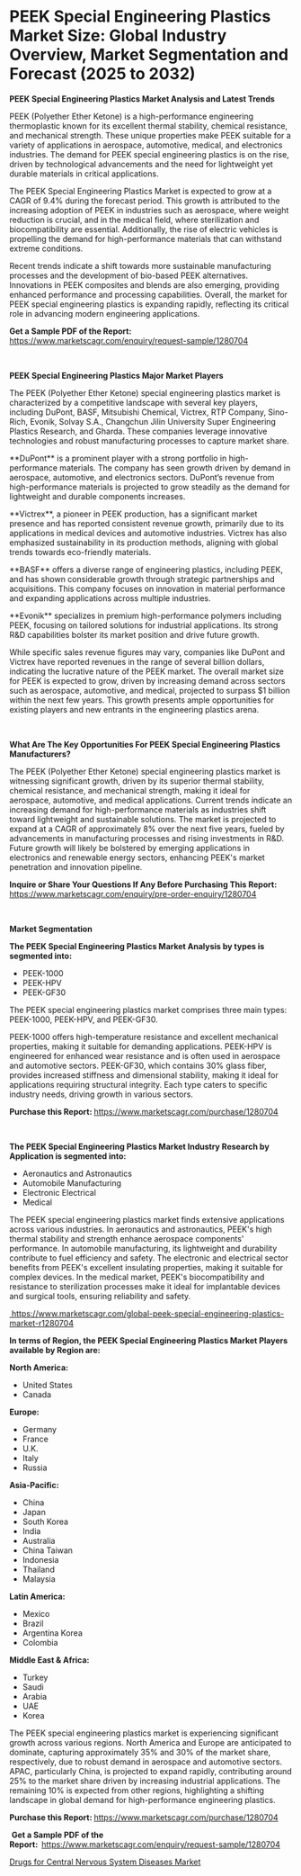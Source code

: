 <p><h1>PEEK Special Engineering Plastics Market Size: Global Industry Overview, Market Segmentation and Forecast (2025 to 2032)</h1></p><p><strong>PEEK Special Engineering Plastics Market Analysis and Latest Trends</strong></p>
<p><p>PEEK (Polyether Ether Ketone) is a high-performance engineering thermoplastic known for its excellent thermal stability, chemical resistance, and mechanical strength. These unique properties make PEEK suitable for a variety of applications in aerospace, automotive, medical, and electronics industries. The demand for PEEK special engineering plastics is on the rise, driven by technological advancements and the need for lightweight yet durable materials in critical applications.</p><p>The PEEK Special Engineering Plastics Market is expected to grow at a CAGR of 9.4% during the forecast period. This growth is attributed to the increasing adoption of PEEK in industries such as aerospace, where weight reduction is crucial, and in the medical field, where sterilization and biocompatibility are essential. Additionally, the rise of electric vehicles is propelling the demand for high-performance materials that can withstand extreme conditions. </p><p>Recent trends indicate a shift towards more sustainable manufacturing processes and the development of bio-based PEEK alternatives. Innovations in PEEK composites and blends are also emerging, providing enhanced performance and processing capabilities. Overall, the market for PEEK special engineering plastics is expanding rapidly, reflecting its critical role in advancing modern engineering applications.</p></p>
<p><strong>Get a Sample PDF of the Report:&nbsp;</strong> <a href="https://www.marketscagr.com/enquiry/request-sample/1280704?utm_campaign=2460&utm_medium=2&utm_source=Github&utm_content=ia&utm_term=24032025&utm_id=peek-special-engineering-plastics">https://www.marketscagr.com/enquiry/request-sample/1280704</a></p>
<p>&nbsp;</p>
<p><strong>PEEK Special Engineering Plastics Major Market Players</strong></p>
<p><p>The PEEK (Polyether Ether Ketone) special engineering plastics market is characterized by a competitive landscape with several key players, including DuPont, BASF, Mitsubishi Chemical, Victrex, RTP Company, Sino-Rich, Evonik, Solvay S.A., Changchun Jilin University Super Engineering Plastics Research, and Gharda. These companies leverage innovative technologies and robust manufacturing processes to capture market share.</p><p>**DuPont** is a prominent player with a strong portfolio in high-performance materials. The company has seen growth driven by demand in aerospace, automotive, and electronics sectors. DuPont’s revenue from high-performance materials is projected to grow steadily as the demand for lightweight and durable components increases.</p><p>**Victrex**, a pioneer in PEEK production, has a significant market presence and has reported consistent revenue growth, primarily due to its applications in medical devices and automotive industries. Victrex has also emphasized sustainability in its production methods, aligning with global trends towards eco-friendly materials.</p><p>**BASF** offers a diverse range of engineering plastics, including PEEK, and has shown considerable growth through strategic partnerships and acquisitions. This company focuses on innovation in material performance and expanding applications across multiple industries.</p><p>**Evonik** specializes in premium high-performance polymers including PEEK, focusing on tailored solutions for industrial applications. Its strong R&D capabilities bolster its market position and drive future growth.</p><p>While specific sales revenue figures may vary, companies like DuPont and Victrex have reported revenues in the range of several billion dollars, indicating the lucrative nature of the PEEK market. The overall market size for PEEK is expected to grow, driven by increasing demand across sectors such as aerospace, automotive, and medical, projected to surpass $1 billion within the next few years. This growth presents ample opportunities for existing players and new entrants in the engineering plastics arena.</p></p>
<p>&nbsp;</p>
<p><strong>What Are The Key Opportunities For PEEK Special Engineering Plastics Manufacturers?</strong></p>
<p><p>The PEEK (Polyether Ether Ketone) special engineering plastics market is witnessing significant growth, driven by its superior thermal stability, chemical resistance, and mechanical strength, making it ideal for aerospace, automotive, and medical applications. Current trends indicate an increasing demand for high-performance materials as industries shift toward lightweight and sustainable solutions. The market is projected to expand at a CAGR of approximately 8% over the next five years, fueled by advancements in manufacturing processes and rising investments in R&D. Future growth will likely be bolstered by emerging applications in electronics and renewable energy sectors, enhancing PEEK's market penetration and innovation pipeline.</p></p>
<p><strong>Inquire or Share Your Questions If Any Before Purchasing This Report:</strong> <a href="https://www.marketscagr.com/enquiry/pre-order-enquiry/1280704?utm_campaign=2460&utm_medium=2&utm_source=Github&utm_content=ia&utm_term=24032025&utm_id=peek-special-engineering-plastics">https://www.marketscagr.com/enquiry/pre-order-enquiry/1280704</a></p>
<p>&nbsp;</p>
<p><strong>Market Segmentation</strong></p>
<p><strong>The PEEK Special Engineering Plastics Market Analysis by types is segmented into:</strong></p>
<p><ul><li>PEEK-1000</li><li>PEEK-HPV</li><li>PEEK-GF30</li></ul></p>
<p><p>The PEEK special engineering plastics market comprises three main types: PEEK-1000, PEEK-HPV, and PEEK-GF30. </p><p>PEEK-1000 offers high-temperature resistance and excellent mechanical properties, making it suitable for demanding applications. PEEK-HPV is engineered for enhanced wear resistance and is often used in aerospace and automotive sectors. PEEK-GF30, which contains 30% glass fiber, provides increased stiffness and dimensional stability, making it ideal for applications requiring structural integrity. Each type caters to specific industry needs, driving growth in various sectors.</p></p>
<p><strong>Purchase this Report:&nbsp;</strong><a href="https://www.marketscagr.com/purchase/1280704?utm_campaign=2460&utm_medium=2&utm_source=Github&utm_content=ia&utm_term=24032025&utm_id=peek-special-engineering-plastics">https://www.marketscagr.com/purchase/1280704</a></p>
<p>&nbsp;</p>
<p><strong>The PEEK Special Engineering Plastics Market Industry Research by Application is segmented into:</strong></p>
<p><ul><li>Aeronautics and Astronautics</li><li>Automobile Manufacturing</li><li>Electronic Electrical</li><li>Medical</li></ul></p>
<p><p>The PEEK special engineering plastics market finds extensive applications across various industries. In aeronautics and astronautics, PEEK's high thermal stability and strength enhance aerospace components' performance. In automobile manufacturing, its lightweight and durability contribute to fuel efficiency and safety. The electronic and electrical sector benefits from PEEK's excellent insulating properties, making it suitable for complex devices. In the medical market, PEEK's biocompatibility and resistance to sterilization processes make it ideal for implantable devices and surgical tools, ensuring reliability and safety.</p></p>
<p><a href="https://www.marketscagr.com/global-peek-special-engineering-plastics-market-r1280704?utm_campaign=2460&utm_medium=2&utm_source=Github&utm_content=ia&utm_term=24032025&utm_id=peek-special-engineering-plastics">&nbsp;https://www.marketscagr.com/global-peek-special-engineering-plastics-market-r1280704</a></p>
<p><strong>In terms of Region, the PEEK Special Engineering Plastics Market Players available by Region are:</strong></p>
<p>
    <p> <strong> North America: </strong>
        <ul>
            <li>United States</li>
            <li>Canada</li>
        </ul>
        </p> 
    <p> <strong> Europe: </strong>
        <ul>
            <li>Germany</li>
            <li>France</li>
            <li>U.K.</li>
            <li>Italy</li>
            <li>Russia</li>
        </ul>
        </p> 
    <p> <strong> Asia-Pacific: </strong>
        <ul>
            <li>China</li>
            <li>Japan</li>
            <li>South Korea</li>
            <li>India</li>
            <li>Australia</li>
            <li>China Taiwan</li>
            <li>Indonesia</li>
            <li>Thailand</li>
            <li>Malaysia</li>
        </ul>
        </p> 
    <p> <strong> Latin America: </strong>
        <ul>
            <li>Mexico</li>
            <li>Brazil</li>
            <li>Argentina Korea</li>
            <li>Colombia</li>
        </ul>
        </p> 
    <p> <strong> Middle East & Africa: </strong>
        <ul>
            <li>Turkey</li>
            <li>Saudi</li>
            <li>Arabia</li>
            <li>UAE</li>
            <li>Korea</li>
        </ul>
    </p>
    </p>
<p><p>The PEEK special engineering plastics market is experiencing significant growth across various regions. North America and Europe are anticipated to dominate, capturing approximately 35% and 30% of the market share, respectively, due to robust demand in aerospace and automotive sectors. APAC, particularly China, is projected to expand rapidly, contributing around 25% to the market share driven by increasing industrial applications. The remaining 10% is expected from other regions, highlighting a shifting landscape in global demand for high-performance engineering plastics.</p></p>
<p><strong>Purchase this Report: </strong><a href="https://www.marketscagr.com/purchase/1280704?utm_campaign=2460&utm_medium=2&utm_source=Github&utm_content=ia&utm_term=24032025&utm_id=peek-special-engineering-plastics">https://www.marketscagr.com/purchase/1280704</a></p>
<p>&nbsp;<strong>Get a Sample PDF of the Report:&nbsp;&nbsp;</strong><a href="https://www.marketscagr.com/enquiry/request-sample/1280704?utm_campaign=2460&utm_medium=2&utm_source=Github&utm_content=ia&utm_term=24032025&utm_id=peek-special-engineering-plastics">https://www.marketscagr.com/enquiry/request-sample/1280704</a></p>
<p><strong></strong></p>
<p><p><a href="https://github.com/ParvinKhatun77/Market-Research-Report-List-2/blob/main/drugs-for-central-nervous-system-diseases-market.md?utm_campaign=2460&utm_medium=2&utm_source=Github&utm_content=ia&utm_term=24032025&utm_id=peek-special-engineering-plastics">Drugs for Central Nervous System Diseases Market</a></p></p>